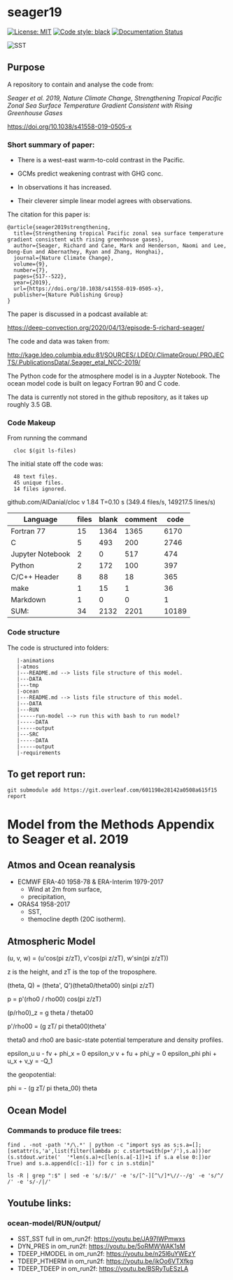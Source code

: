 # seager19
<a href="https://opensource.org/licenses/MIT"><img alt="License: MIT" src=https://img.shields.io/badge/License-MIT-blue.svg></a>
 <a href="https://github.com/psf/black"><img alt="Code style: black" src="https://img.shields.io/badge/code%20style-black-000000.svg"></a>
<a href='https://seager19.readthedocs.io/en/latest/?badge=latest'>
    <img src='https://readthedocs.org/projects/seager19/badge/?version=latest' alt='Documentation Status' />
</a>

![SST](gifs/SST_SST2_in_om_run2f.gif)

## Purpose

A repository to contain and analyse the code from:

_Seager et al. 2019, Nature Climate Change, Strengthening Tropical Pacific Zonal Sea Surface Temperature Gradient Consistent with Rising Greenhouse Gases_

<https://doi.org/10.1038/s41558-019-0505-x>


### Short summary of paper:

- There is a west-east warm-to-cold contrast in the Pacific.

- GCMs predict weakening contrast with GHG conc.

- In observations it has increased.

- Their cleverer simple linear model agrees with observations.


The citation for this paper is:

```
@article{seager2019strengthening,
  title={Strengthening tropical Pacific zonal sea surface temperature gradient consistent with rising greenhouse gases},
  author={Seager, Richard and Cane, Mark and Henderson, Naomi and Lee, Dong-Eun and Abernathey, Ryan and Zhang, Honghai},
  journal={Nature Climate Change},
  volume={9},
  number={7},
  pages={517--522},
  year={2019},
  url={https://doi.org/10.1038/s41558-019-0505-x},
  publisher={Nature Publishing Group}
}
```

The paper is discussed in a podcast available at:

<https://deep-convection.org/2020/04/13/episode-5-richard-seager/>


The code and data was taken from:

<http://kage.ldeo.columbia.edu:81/SOURCES/.LDEO/.ClimateGroup/.PROJECTS/.PublicationsData/.Seager_etal_NCC-2019/>

The Python code for the atmosphere model is in a Juypter Notebook. The ocean model code is built on legacy Fortran 90 and C code.

The data is currently not stored in the github repository, as it takes up roughly 3.5 GB.

### Code Makeup


From running the command

      cloc $(git ls-files)


The initial state off the code was:

      48 text files.
      45 unique files.                              
      14 files ignored.

github.com/AlDanial/cloc v 1.84  T=0.10 s (349.4 files/s, 149217.5 lines/s)

 | Language                |       files       |     blank      |    comment      |       code | 
 | ----------------------- | ----------------- | -------------- | --------------- | ---------- | 
 | Fortran 77              |          15       |      1364      |       1365      |       6170 | 
 | C                       |           5       |       493      |        200      |       2746 | 
 | Jupyter Notebook        |           2       |         0      |        517      |        474 | 
 | Python                  |           2       |       172      |        100      |        397 | 
 | C/C++ Header            |           8       |        88      |         18      |        365 | 
 | make                    |           1       |        15      |          1      |         36 | 
 | Markdown                |           1       |         0      |          0      |          1 | 
 | SUM:                    |          34       |      2132      |       2201      |      10189 | 


### Code structure 

The code is structured into folders:

```
   |-animations
   |-atmos
   |---README.md --> lists file structure of this model.
   |---DATA
   |---tmp
   |-ocean
   |---README.md --> lists file structure of this model.
   |---DATA
   |---RUN
   |-----run-model --> run this with bash to run model?
   |-----DATA
   |-----output
   |---SRC
   |-----DATA
   |-----output
   |-requirements
```

## To get report run: 

```
git submodule add https://git.overleaf.com/601198e28142a0508a615f15 report
```

# Model from the Methods Appendix to Seager et al. 2019

## Atmos and Ocean reanalysis

- ECMWF ERA-40 1958-78 & ERA-Interim 1979-2017
  - Wind at 2m from surface, 
  - precipitation, 
- ORAS4 1958-2017
  - SST, 
  - themocline depth (20C isotherm).

## Atmospheric Model

  (u, v, w) = (u'cos(pi z/zT), v'cos(pi z/zT), w'sin(pi z/zT))

z is the height, and zT is the top of the troposphere.

  (theta, Q) = (theta', Q')(theta0/theta00) sin(pi z/zT)

  p = p'(rho0 / rho00) cos(pi z/zT)

  (p/rho0)_z = g theta / theta00

  p'/rho00 = (g zT/ pi theta00)theta'


theta0 and rho0 are basic-state potential temperature and density profiles.

  epsilon_u u - fv + phi_x = 0
  epsilon_v v + fu + phi_y = 0
  epsilon_phi phi + u_x + v_y = -Q_1

the geopotential:

  phi = - (g zT/ pi theta_00) theta

## Ocean Model

### Commands to produce file trees:

```
find . -not -path '*/\.*' | python -c "import sys as s;s.a=[];[setattr(s,'a',list(filter(lambda p: c.startswith(p+'/'),s.a)))or (s.stdout.write('  '*len(s.a)+c[len(s.a[-1])+1 if s.a else 0:])or True) and s.a.append(c[:-1]) for c in s.stdin]"
```

```
ls -R | grep ":$" | sed -e 's/:$//' -e 's/[^-][^\/]*\//--/g' -e 's/^/   /' -e 's/-/|/'
```
## Youtube links:

### ocean-model/RUN/output/

 * SST_SST full in om_run2f: <https://youtu.be/JA97IWPmwxs>
 * DYN_PRES in om_run2f: <https://youtu.be/5oRMWWAK1sM>
 * TDEEP_HMODEL in om_run2f: <https://youtu.be/n25l6uYWEzY>
 * TDEEP_HTHERM in om_run2f: <https://youtu.be/ikOo6VTXfkg>
 * TDEEP_TDEEP in om_run2f: <https://youtu.be/BSRyTuESzLA>
